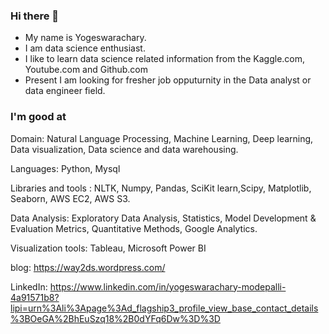 ### Hi there 👋

* My name is Yogeswarachary.
* I am data science enthusiast. 
* I like to learn data science related information from the Kaggle.com, Youtube.com and Github.com
* Present I am looking for fresher job opputurnity in the Data analyst or data engineer field.

### I'm good at

Domain: Natural Language Processing, Machine Learning, Deep learning, Data visualization, Data science and data warehousing.

Languages: Python, Mysql

Libraries and tools : NLTK, Numpy, Pandas, SciKit learn,Scipy, Matplotlib, Seaborn, AWS EC2, AWS S3.

Data Analysis: Exploratory Data Analysis, Statistics, Model Development & Evaluation Metrics, Quantitative Methods, Google Analytics.

Visualization tools: Tableau, Microsoft Power BI

blog: https://way2ds.wordpress.com/

LinkedIn: https://www.linkedin.com/in/yogeswarachary-modepalli-4a91571b8?lipi=urn%3Ali%3Apage%3Ad_flagship3_profile_view_base_contact_details%3BOeGA%2BhEuSzq18%2B0dYFq6Dw%3D%3D
